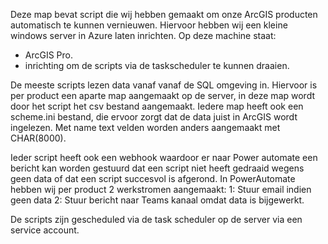 Deze map bevat script die wij hebben gemaakt om onze ArcGIS producten automatisch te kunnen vernieuwen.
Hiervoor hebben wij een kleine windows server in Azure laten inrichten.
Op deze machine staat:
- ArcGIS Pro.
- inrichting om de scripts via de taskscheduler te kunnen draaien.

De meeste scripts lezen data vanaf vanaf de SQL omgeving in. Hiervoor is per product een aparte map aangemaakt op de server, in deze map wordt door het script het csv bestand aangemaakt.
Iedere map heeft ook een scheme.ini bestand, die ervoor zorgt dat de data juist in ArcGIS wordt ingelezen. Met name text velden worden anders aangemaakt met CHAR(8000).

Ieder script heeft ook een webhook waardoor er naar Power automate een bericht kan worden gestuurd dat een script niet heeft gedraaid wegens geen data of dat een script succesvol is afgerond.
In PowerAutomate hebben wij per product 2 werkstromen aangemaakt:
1: Stuur email indien geen data
2: Stuur bericht naar Teams kanaal omdat data is bijgewerkt.

De scripts zijn gescheduled via de task scheduler op de server via een service account.
